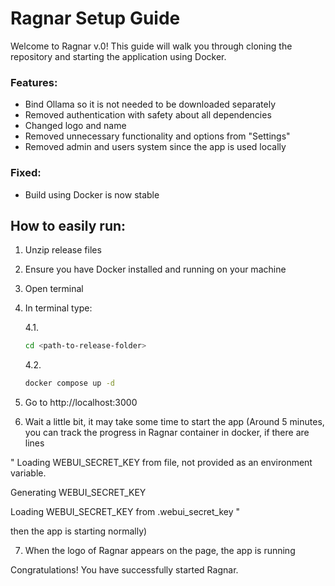 # Ragnar Setup Guide

Welcome to Ragnar v.0! This guide will walk you through cloning the repository and starting the application using Docker.

### **Features**:
- Bind Ollama so it is not needed to be downloaded separately
- Removed authentication with safety about all dependencies
- Changed logo and name
- Removed unnecessary functionality and options from "Settings"
- Removed admin and users system since the app is used locally

### **Fixed**:
- Build using Docker is now stable

## How to easily run:

1. Unzip release files
2. Ensure you have Docker installed and running on your machine
3. Open terminal
4. In terminal type:

    4.1.
    ```sh
    cd <path-to-release-folder>
    ```
    4.2.
    ```sh
    docker compose up -d
    ```
5. Go to http://localhost:3000
6. Wait a little bit, it may take some time to start the app (Around 5 minutes, you can track the progress in Ragnar container in docker, if there are lines 

" Loading WEBUI_SECRET_KEY from file, not provided as an environment variable.

Generating WEBUI_SECRET_KEY

Loading WEBUI_SECRET_KEY from .webui_secret_key "

then the app is starting normally)

7. When the logo of Ragnar appears on the page, the app is running


Congratulations! You have successfully started Ragnar. 